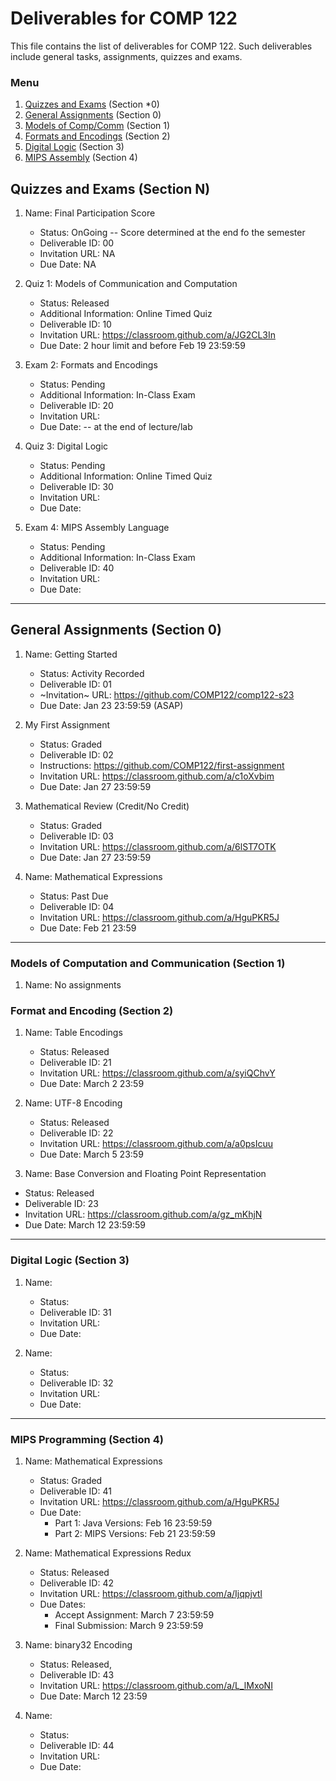 # Deliverables for COMP 122

This file contains the list of deliverables for COMP 122. Such deliverables include general tasks, assignments, quizzes and exams.

### Menu
1. [Quizzes and Exams](#quizzes) (Section *0)
1. [General Assignments](#general) (Section 0)
1. [Models of Comp/Comm](#models) (Section 1)
1. [Formats and Encodings](#formats) (Section 2)
1. [Digital Logic](#digital) (Section 3)
1. [MIPS Assembly](#mips) (Section 4)

<h2 id="quizzes">Quizzes and Exams (Section N)</h2>

1. Name: Final Participation Score
   - Status: OnGoing -- Score determined at the end fo the semester
   - Deliverable ID: 00
   - Invitation URL: NA
   - Due Date: NA


1. Quiz 1: Models of Communication and Computation
   - Status: Released
   - Additional Information: Online Timed Quiz
   - Deliverable ID: 10
   - Invitation URL: https://classroom.github.com/a/JG2CL3In
   - Due Date: 2 hour limit and before Feb 19 23:59:59
 

1. Exam 2: Formats and Encodings
   - Status: Pending
   - Additional Information:  In-Class Exam
   - Deliverable ID: 20
   - Invitation URL:
   - Due Date:   -- at the end of lecture/lab

1. Quiz 3: Digital Logic
   - Status: Pending
   - Additional Information: Online Timed Quiz
   - Deliverable ID: 30
   - Invitation URL: 
   - Due Date: 

1. Exam 4: MIPS Assembly Language
   - Status: Pending
   - Additional Information: In-Class Exam
   - Deliverable ID: 40
   - Invitation URL: 
   - Due Date: 


---
<h2 id="general">General Assignments (Section 0)</h2>


1. Name: Getting Started
   - Status: Activity Recorded
   - Deliverable ID: 01
   - ~Invitation~ URL: https://github.com/COMP122/comp122-s23
   - Due Date: Jan 23 23:59:59 (ASAP)

1. My First Assignment
   - Status: Graded
   - Deliverable ID: 02
   - Instructions: https://github.com/COMP122/first-assignment
   - Invitation URL: https://classroom.github.com/a/c1oXvbim
   - Due Date: Jan 27 23:59:59

1. Mathematical Review (Credit/No Credit)
   - Status: Graded
   - Deliverable ID: 03
   - Invitation URL: https://classroom.github.com/a/6lST7OTK
   - Due Date: Jan 27 23:59:59

1. Name: Mathematical Expressions
   - Status: Past Due
   - Deliverable ID: 04
   - Invitation URL: https://classroom.github.com/a/HguPKR5J
   - Due Date: Feb 21 23:59



---

<h3 id="models">Models of Computation and Communication (Section 1)</h3>

1. Name:  No assignments


<h3 id="format">Format and Encoding (Section 2)</h3>

1. Name: Table Encodings
   - Status: Released
   - Deliverable ID: 21
   - Invitation URL: https://classroom.github.com/a/syiQChvY
   - Due Date: March 2 23:59

1. Name: UTF-8 Encoding
   - Status: Released
   - Deliverable ID: 22
   - Invitation URL: https://classroom.github.com/a/a0psIcuu
   - Due Date: March 5 23:59
 
 1. Name: Base Conversion and Floating Point Representation
   - Status: Released
   - Deliverable ID: 23
   - Invitation URL: https://classroom.github.com/a/gz_mKhjN
   - Due Date: March 12 23:59:59
   
---
<h3 id="digital">Digital Logic (Section 3)</h3>

1. Name: 
   - Status: 
   - Deliverable ID: 31
   - Invitation URL: 
   - Due Date: 

1. Name: 
   - Status: 
   - Deliverable ID: 32
   - Invitation URL: 
   - Due Date: 


---
<h3 id="mips">MIPS Programming (Section 4)</h3>

1. Name: Mathematical Expressions
   - Status: Graded
   - Deliverable ID: 41
   - Invitation URL: https://classroom.github.com/a/HguPKR5J
   - Due Date: 
     - Part 1:  Java Versions: Feb 16 23:59:59
     - Part 2:  MIPS Versions: Feb 21 23:59:59

1. Name: Mathematical Expressions Redux
   - Status: Released
   - Deliverable ID: 42
   - Invitation URL: https://classroom.github.com/a/Ijqpjvtl
   - Due Dates: 
     - Accept Assignment: March 7 23:59:59
     - Final Submission: March 9 23:59:59
     

1. Name: binary32 Encoding
   - Status: Released,
   - Deliverable ID: 43
   - Invitation URL: https://classroom.github.com/a/L_lMxoNI
   - Due Date: March 12 23:59
     
1. Name: 
   - Status: 
   - Deliverable ID: 44
   - Invitation URL: 
   - Due Date: 


